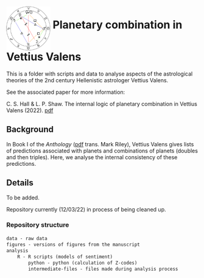 
# <img src="figures/example_horoscope.png" alt="" width="115" height="115" align="middle"> Planetary combination in Vettius Valens


This is a folder with scripts and data to analyse aspects of the astrological theories of the 2nd century Hellenistic astrologer Vettius Valens.

See the associated paper for more information:

C. S. Hall \& L. P. Shaw. The internal logic of planetary combination in Vettius Valens (2022). [pdf](link_to_be_added)

## Background

In Book I of the *Anthology* ([pdf](http://www.csus.edu/indiv/r/rileymt/Vettius%20Valens%20entire.pdf) trans. Mark Riley), Vettius Valens gives lists of predictions associated with planets and combinations of planets (doubles and then triples). Here, we analyse the internal consistency of these predictions. 

## Details

To be added. 

Repository currently (12/03/22) in process of being cleaned up.

### Repository structure

```
data - raw data 
figures - versions of figures from the manuscript
analysis
	R - R scripts (models of sentiment)
    	python - python (calculation of Z-codes)
        intermediate-files - files made during analysis process
```

